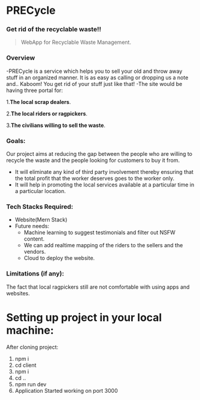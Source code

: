 # PRECycle

### Get rid of the recyclable waste!!

> WebApp for Recyclable Waste Management.

### Overview

-PRECycle is a service which helps you to sell your old and throw away stuff in an organized manner.
It is as easy as calling or dropping us a note and.. Kaboom! You get rid of your stuff just like that!
-The site would be having three portal for:

1.**The local scrap dealers**.

2.**The local riders or ragpickers**.

3.**The civilians willing to sell the waste**.

### Goals:

Our project aims at reducing the gap between the people who are willing to recycle the waste and the people looking for customers to buy it from.

- It will eliminate any kind of third party involvement thereby ensuring that the total profit that the worker deserves goes to the worker only.
- It will help in promoting the local services available at a particular time in a particular location.

### Tech Stacks Required:

- Website(Mern Stack)
- Future needs:
  - Machine learning to suggest testimonials and filter out NSFW content.
  - We can add realtime mapping of the riders to the sellers and the vendors.
  - Cloud to deploy the website.

### Limitations (if any):

The fact that local ragpickers still are not comfortable with using apps and websites.

# Setting up project in your local machine:

After cloning project:

1. npm i
2. cd client
3. npm i
4. cd ..
5. npm run dev
6. Application Started working on port 3000
